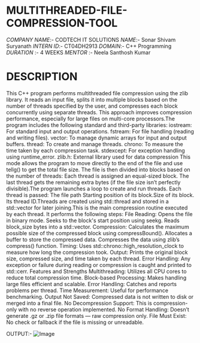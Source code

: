 # MULTITHREADED-FILE-COMPRESSION-TOOL
*COMPANY NAME*:- CODTECH IT SOLUTIONS
*NAME*:- Sonar Shivam Suryanath
*INTERN ID*:- CT04DH2913
*DOMAIN*:- C++ Programming
*DURATION* :- 4 WEEKS
*MENTOR* :- Neela Santhosh Kumar
# DESCRIPTION
This C++ program performs multithreaded file compression using the zlib library. It reads an input file, splits it into multiple blocks based on the number of threads specified by the user, and compresses each block concurrently using separate threads. This approach improves compression performance, especially for large files on multi-core processors.The program includes the following standard and third-party libraries:
iostream: For standard input and output operations.
fstream: For file handling (reading and writing files).
vector: To manage dynamic arrays for input and output buffers.
thread: To create and manage threads.
chrono: To measure the time taken by each compression task.
stdexcept: For exception handling using runtime_error.
zlib.h: External library used for data compression
This mode allows the program to move directly to the end of the file and use tellg() to get the total file size.
The file is then divided into blocks based on the number of threads:
Each thread is assigned an equal-sized block.
The last thread gets the remaining extra bytes (if the file size isn’t perfectly divisible).The program launches a loop to create and run threads. Each thread is passed:
The file path
Starting position of its block.Size of its block.
Its thread ID.Threads are created using std::thread and stored in a std::vector for later joining.This is the main compression routine executed by each thread. It performs the following steps:
File Reading:
Opens the file in binary mode.
Seeks to the block's start position using seekg.
Reads block_size bytes into a std::vector<char>.
Compression:
Calculates the maximum possible size of the compressed block using compressBound().
Allocates a buffer to store the compressed data.
Compresses the data using zlib’s compress() function.
Timing:
Uses std::chrono::high_resolution_clock to measure how long the compression took.
Output:
Prints the original block size, compressed size, and time taken by each thread.
Error Handling:
Any exception or failure during reading or compression is caught and printed to std::cerr.
Features and Strengths
Multithreading: Utilizes all CPU cores to reduce total compression time.
Block-based Processing: Makes handling large files efficient and scalable.
Error Handling: Catches and reports problems per thread.
Time Measurement: Useful for performance benchmarking.
Output Not Saved: Compressed data is not written to disk or merged into a final file.
No Decompression Support: This is compression-only with no reverse operation implemented.
No Format Handling: Doesn’t generate .gz or .zip file formats — raw compression only.
File Must Exist: No check or fallback if the file is missing or unreadable.


OUTPUT:-
![Image](https://github.com/user-attachments/assets/489adf51-33c7-408b-b836-af5e48a0e069)




